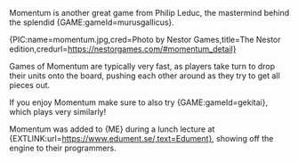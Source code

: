 Momentum is another great game from Philip Leduc, the mastermind behind the splendid {GAME:gameId=murusgallicus}.

{PIC:name=momentum.jpg,cred=Photo by Nestor Games,title=The Nestor edition,credurl=https://nestorgames.com/#momentum_detail}

Games of Momentum are typically very fast, as players take turn to drop their units onto the board, pushing each other around as they try to get all pieces out.

If you enjoy Momentum make sure to also try {GAME:gameId=gekitai}, which plays very similarly!

Momentum was added to {ME} during a lunch lecture at {EXTLINK:url=https://www.edument.se/,text=Edument}, showing off the engine to their programmers.
